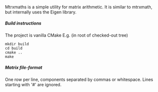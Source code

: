 Mtrxmaths is a simple utility for matrix arithmetic. It is similar to mtrxmath, but internally uses the Eigen library.

##### Build instructions
The project is vanilla CMake E.g. (in root of checked-out tree)
```
mkdir build
cd build
cmake ..
make
```

##### Matrix file-format
One row per line, components separated by commas or whitespace. Lines starting with '#' are ignored.

